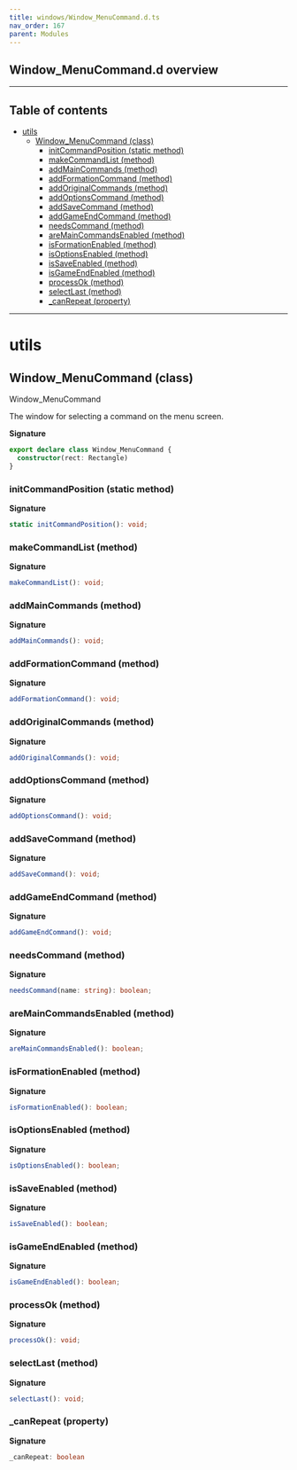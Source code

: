```yaml
---
title: windows/Window_MenuCommand.d.ts
nav_order: 167
parent: Modules
---
```


## Window_MenuCommand.d overview

---

<h2 class="text-delta">Table of contents</h2>

- [utils](#utils)
  - [Window_MenuCommand (class)](#window_menucommand-class)
    - [initCommandPosition (static method)](#initcommandposition-static-method)
    - [makeCommandList (method)](#makecommandlist-method)
    - [addMainCommands (method)](#addmaincommands-method)
    - [addFormationCommand (method)](#addformationcommand-method)
    - [addOriginalCommands (method)](#addoriginalcommands-method)
    - [addOptionsCommand (method)](#addoptionscommand-method)
    - [addSaveCommand (method)](#addsavecommand-method)
    - [addGameEndCommand (method)](#addgameendcommand-method)
    - [needsCommand (method)](#needscommand-method)
    - [areMainCommandsEnabled (method)](#aremaincommandsenabled-method)
    - [isFormationEnabled (method)](#isformationenabled-method)
    - [isOptionsEnabled (method)](#isoptionsenabled-method)
    - [isSaveEnabled (method)](#issaveenabled-method)
    - [isGameEndEnabled (method)](#isgameendenabled-method)
    - [processOk (method)](#processok-method)
    - [selectLast (method)](#selectlast-method)
    - [\_canRepeat (property)](#_canrepeat-property)

---

# utils

## Window_MenuCommand (class)

Window_MenuCommand

The window for selecting a command on the menu screen.

**Signature**

```ts
export declare class Window_MenuCommand {
  constructor(rect: Rectangle)
}
```

### initCommandPosition (static method)

**Signature**

```ts
static initCommandPosition(): void;
```

### makeCommandList (method)

**Signature**

```ts
makeCommandList(): void;
```

### addMainCommands (method)

**Signature**

```ts
addMainCommands(): void;
```

### addFormationCommand (method)

**Signature**

```ts
addFormationCommand(): void;
```

### addOriginalCommands (method)

**Signature**

```ts
addOriginalCommands(): void;
```

### addOptionsCommand (method)

**Signature**

```ts
addOptionsCommand(): void;
```

### addSaveCommand (method)

**Signature**

```ts
addSaveCommand(): void;
```

### addGameEndCommand (method)

**Signature**

```ts
addGameEndCommand(): void;
```

### needsCommand (method)

**Signature**

```ts
needsCommand(name: string): boolean;
```

### areMainCommandsEnabled (method)

**Signature**

```ts
areMainCommandsEnabled(): boolean;
```

### isFormationEnabled (method)

**Signature**

```ts
isFormationEnabled(): boolean;
```

### isOptionsEnabled (method)

**Signature**

```ts
isOptionsEnabled(): boolean;
```

### isSaveEnabled (method)

**Signature**

```ts
isSaveEnabled(): boolean;
```

### isGameEndEnabled (method)

**Signature**

```ts
isGameEndEnabled(): boolean;
```

### processOk (method)

**Signature**

```ts
processOk(): void;
```

### selectLast (method)

**Signature**

```ts
selectLast(): void;
```

### \_canRepeat (property)

**Signature**

```ts
_canRepeat: boolean
```
